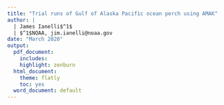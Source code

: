 ```yaml
---
title: "Trial runs of Gulf of Alaska Pacific ocean perch using AMAK"
author: |
  | James Ianelli$^1$ 
  | $^1$NOAA, jim.ianelli@noaa.gov
date: "March 2020"
output:
  pdf_document:
    includes:
    highlight: zenburn
  html_document:
    theme: flatly
    toc: yes
  word_document: default
---
```












































































